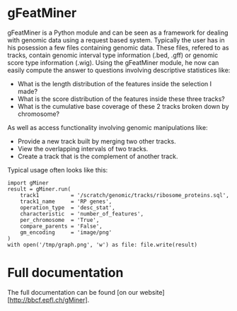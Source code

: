 gFeatMiner
==========

gFeatMiner is a Python module and can be seen as a framework for dealing with genomic data using a request based system. Typically the user has in his posession a few files containing genomic data. These files, refered to as tracks, contain genomic interval type information (.bed, .gff) or genomic score type information (.wig). Using the gFeatMiner module, he now can easily compute the answer to questions involving descriptive statistices like:

* What is the length distribution of the features inside the selection I made?
* What is the score distribution of the features inside these three tracks?
* What is the cumulative base coverage of these 2 tracks broken down by chromosome?

As well as access functionality involving genomic manipulations like:

* Provide a new track built by merging two other tracks.
* View the overlapping intervals of two tracks.
* Create a track that is the complement of another track.

Typical usage often looks like this:

    import gMiner
    result = gMiner.run(
        track1          = '/scratch/genomic/tracks/ribosome_proteins.sql',
        track1_name     = 'RP genes',
        operation_type  = 'desc_stat',
        characteristic  = 'number_of_features',
        per_chromosome  = 'True',
        compare_parents = 'False',
        gm_encoding     = 'image/png'
    )
    with open('/tmp/graph.png', 'w') as file: file.write(result)
    
Full documentation
==================

The full documentation can be found [on our website][http://bbcf.epfl.ch/gMiner].
